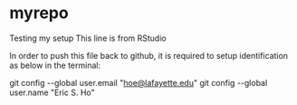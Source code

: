 # myrepo
Testing my setup
This line is from RStudio

In order to push this file back to github, it is required to setup identification as below in the terminal:

git config --global user.email "hoe@lafayette.edu"
git config --global user.name "Eric S. Ho"

